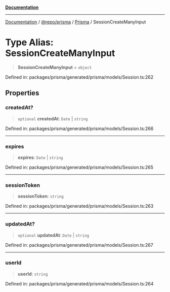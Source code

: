 [**Documentation**](../../../../../README.md)

***

[Documentation](../../../../../README.md) / [@repo/prisma](../../../README.md) / [Prisma](../README.md) / SessionCreateManyInput

# Type Alias: SessionCreateManyInput

> **SessionCreateManyInput** = `object`

Defined in: packages/prisma/generated/prisma/models/Session.ts:262

## Properties

### createdAt?

> `optional` **createdAt**: `Date` \| `string`

Defined in: packages/prisma/generated/prisma/models/Session.ts:266

***

### expires

> **expires**: `Date` \| `string`

Defined in: packages/prisma/generated/prisma/models/Session.ts:265

***

### sessionToken

> **sessionToken**: `string`

Defined in: packages/prisma/generated/prisma/models/Session.ts:263

***

### updatedAt?

> `optional` **updatedAt**: `Date` \| `string`

Defined in: packages/prisma/generated/prisma/models/Session.ts:267

***

### userId

> **userId**: `string`

Defined in: packages/prisma/generated/prisma/models/Session.ts:264
